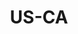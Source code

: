 ---
post_id:    2018-US-CA
title:      US-CA
images:
  - ext:    00.jpg
    width:  2400
    height: 3000
    meta:   Sonoma Coast, CA
---